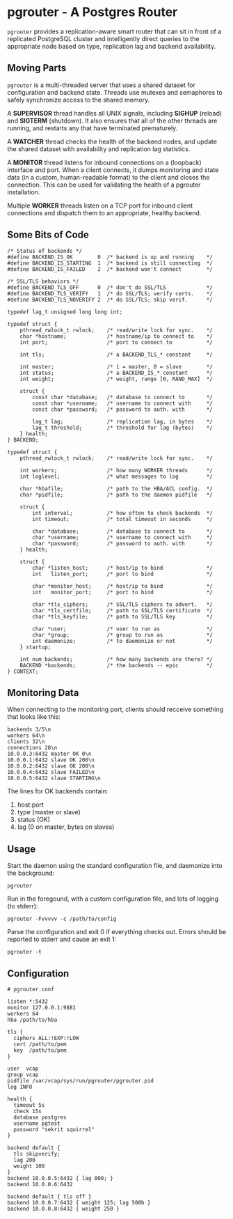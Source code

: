 pgrouter - A Postgres Router
============================

`pgrouter` provides a replication-aware smart router that can sit in front
of a replicated PostgreSQL cluster and intelligently direct queries to the
appropriate node based on type, replication lag and backend availability.

Moving Parts
------------

`pgrouter` is a multi-threaded server that uses a shared dataset for
configuration and backend state.  Threads use mutexes and semaphores to
safely synchronize access to the shared memory.

A **SUPERVISOR** thread handles all UNIX signals, including **SIGHUP**
(reload) and **SIGTERM** (shutdown).  It also ensures that all of the
other threads are running, and restarts any that have terminated
prematurely.

A **WATCHER** thread checks the health of the backend nodes, and update the
shared dataset with availability and replication lag statistics.

A **MONITOR** thread listens for inbound connections on a (loopback)
interface and port.  When a client connects, it dumps monitoring and state
data (in a custom, human-readable format) to the client and closes the
connection.  This can be used for validating the health of a pgrouter
installation.

Multiple **WORKER** threads listen on a TCP port for inbound client
connections and dispatch them to an appropriate, healthy backend.

Some Bits of Code
-----------------

```
/* Status of backends */
#define BACKEND_IS_OK        0  /* backend is up and running    */
#define BACKEND_IS_STARTING  1  /* backend is still connecting  */
#define BACKEND_IS_FAILED    2  /* backend won't connect        */

/* SSL/TLS behaviors */
#define BACKEND_TLS_OFF      0  /* don't do SSL/TLS             */
#define BACKEND_TLS_VERIFY   1  /* do SSL/TLS; verify certs.    */
#define BACKEND_TLS_NOVERIFY 2  /* do SSL/TLS; skip verif.      */

typedef lag_t unsigned long long int;

typedef struct {
	pthread_rwlock_t rwlock;    /* read/write lock for sync.    */
	char *hostname;             /* hostname/ip to connect to    */
	int port;                   /* port to connect to           */

	int tls;                    /* a BACKEND_TLS_* constant     */

	int master;                 /* 1 = master, 0 = slave        */
	int status;                 /* a BACKEND_IS_* constant      */
	int weight;                 /* weight, range [0, RAND_MAX]  */

	struct {
		const char *database;   /* database to connect to       */
		const char *username;   /* username to connect with     */
		const char *password;   /* password to auth. with       */

		lag_t lag;              /* replication lag, in bytes    */
		lag_t threshold;        /* threshold for lag (bytes)    */
	} health;
} BACKEND;

typedef struct {
	pthread_rwlock_t rwlock;    /* read/write lock for sync.    */

	int workers;                /* how many WORKER threads      */
	int loglevel;               /* what messages to log         */

	char *hbafile;              /* path to the HBA/ACL config.  */
	char *pidfile;              /* path to the daemon pidfile   */

	struct {
		int interval;           /* how often to check backends  */
		int timeout;            /* total timeout in seconds     */

		char *database;         /* database to connect to       */
		char *username;         /* username to connect with     */
		char *password;         /* password to auth. with       */
	} health;

	struct {
		char *listen_host;      /* host/ip to bind              */
		int   listen_port;      /* port to bind                 */

		char *monitor_host;     /* host/ip to bind              */
		int   monitor_port;     /* port to bind                 */

		char *tls_ciphers;      /* SSL/TLS ciphers to advert.   */
		char *tls_certfile;     /* path to SSL/TLS certificate  */
		char *tls_keyfile;      /* path to SSL/TLS key          */

		char *user;             /* user to run as               */
		char *group;            /* group to run as              */
		int daemonize;          /* to daemonize or not          */
	} startup;

	int num_backends;           /* how many backends are there? */
	BACKEND *backends;          /* the backends -- epic         */
} CONTEXT;
```

Monitoring Data
---------------

When connecting to the monitoring port, clients should recceive something
that looks like this:

```
backends 3/5\n
workers 64\n
clients 32\n
connections 28\n
10.0.0.3:6432 master OK 0\n
10.0.0.1:6432 slave OK 200\n
10.0.0.2:6432 slave OK 208\n
10.0.0.4:6432 slave FAILED\n
10.0.0.5:6432 slave STARTING\n
```

The lines for OK backends contain:

1. host:port
2. type (master or slave)
3. status (OK)
4. lag (0 on master, bytes on slaves)

Usage
-----

Start the daemon using the standard configuration file, and daemonize into
the background:
```
pgrouter
```

Run in the foregound, with a custom configuration file, and lots of logging
(to stderr):

```
pgrouter -Fvvvvv -c /path/to/config
```

Parse the configuration and exit 0 if everything checks out.  Errors should
be reported to stderr and cause an exit 1:

```
pgrouter -t
```

Configuration
-------------

```
# pgrouter.conf

listen *:5432
monitor 127.0.0.1:9881
workers 64
hba /path/to/hba

tls {
  ciphers ALL:!EXP:!LOW
  cert /path/to/pem
  key  /path/to/pem
}

user  vcap
group vcap
pidfile /var/vcap/sys/run/pgrouter/pgrouter.pid
log INFO

health {
  timeout 5s
  check 15s
  database postgres
  username pgtest
  password "sekrit squirrel"
}

backend default {
  tls skipverify;
  lag 200
  weight 100
}
backend 10.0.0.5:6432 { lag 800; }
backend 10.0.0.6:6432

backend default { tls off }
backend 10.0.0.7:6432 { weight 125; lag 500b }
backend 10.0.0.8:6432 { weight 250 }
```
